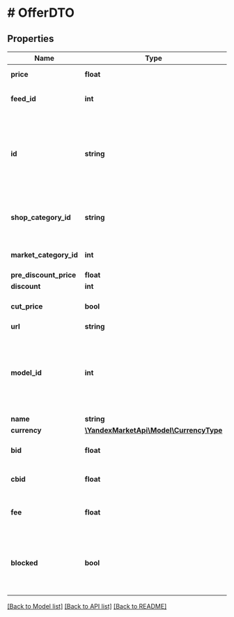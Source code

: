 # # OfferDTO

## Properties

Name | Type | Description | Notes
------------ | ------------- | ------------- | -------------
**price** | **float** | Цена предложения.  До версии 2.0 партнерского API у параметра был тип String. | [optional]
**feed_id** | **int** | Идентификатор прайс-листа, содержащего предложение.  Параметр доступен начиная с версии 2.0 партнерского API. | [optional]
**id** | **string** | Идентификатор предложения из прайс-листа.  Параметр выводится, если в прайс-листе задан уникальный идентификатор. Если в прайс-листе содержится несколько предложений с одинаковыми идентификаторами, параметр &#x60;id&#x60; указывается только для первого из них, для остальных параметры &#x60;id&#x60; и &#x60;feedId&#x60; не выводятся.  Параметр доступен начиная с версии 2.0 партнерского API. | [optional]
**shop_category_id** | **string** | Идентификатор категории предложения, указанный магазином в прайс-листе.  Параметр выводится только для предложений, у которых указана категория в прайс-листе.  Параметр доступен начиная с версии 2.0 партнерского API. | [optional]
**market_category_id** | **int** | Идентификатор категории предложения в дереве категорий Маркета. Параметр доступен начиная с версии 2.0 партнерского API. | [optional]
**pre_discount_price** | **float** | Цена предложения без скидки. | [optional]
**discount** | **int** | Скидка на предложение в процентах. | [optional]
**cut_price** | **bool** | Является ли предложение уцененным:  * &#x60;true&#x60; — да. * &#x60;false&#x60; — нет.  Параметр доступен начиная с версии 2.58 партнерского API. | [optional]
**url** | **string** | URL-адрес предложения на сайте магазина. | [optional]
**model_id** | **int** | Идентификатор модели Маркета, с которой соотнесено предложение.  Если предложение не соотнесено ни с какой карточкой модели, то параметр &#x60;modelid&#x60; содержит значение &#x60;0&#x60;.  {% note info \&quot;Где отображается идентификатор модели\&quot; %}  В URL карточки модели в виде значения параметра &#x60;product&#x60;. Например: &#x60;https://market.yandex.ru/product/13584121&#x60;.  {% endnote %} |
**name** | **string** | Наименование предложения. | [optional]
**currency** | [**\YandexMarketApi\Model\CurrencyType**](CurrencyType.md) |  | [optional]
**bid** | **float** | {% note warning \&quot;Этот параметр устарел\&quot; %}  Не используйте его.  {% endnote %}  Ставка на клик. | [optional]
**cbid** | **float** | {% note warning \&quot;Этот параметр устарел\&quot; %}  Не используйте его.  {% endnote %}  Ставка на клик. | [optional]
**fee** | **float** | {% note warning \&quot;Этот параметр устарел\&quot; %}  Не используйте его.  {% endnote %}  Процент комиссии на товар при продаже по CPA. | [optional]
**blocked** | **bool** | Признак блокировки предложения. Возможные значения: * &#x60;false&#x60; — предложение активно, параметр не выводится. * &#x60;true&#x60; — предложение заблокировано. Параметр выводится, если предложение заблокировано и не попадает в выдачу Маркета. Это может произойти из-за отключения магазина. | [optional]

[[Back to Model list]](../../README.md#models) [[Back to API list]](../../README.md#endpoints) [[Back to README]](../../README.md)
